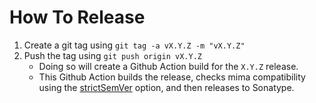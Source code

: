 # How To Release
1. Create a git tag using `git tag -a vX.Y.Z -m "vX.Y.Z"`
2. Push the tag using `git push origin vX.Y.Z` 
	- Doing so will create a Github Action build for the `X.Y.Z` release.  
    - This Github Action builds the release, checks mima compatibility using the [strictSemVer](https://github.com/djspiewak/sbt-spiewak/blob/709fc19b389394777e61206e4d1b6df69e039e24/core/src/main/scala/sbtspiewak/SpiewakPlugin.scala#L400-L444) option, and then releases to Sonatype.